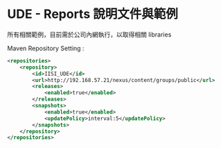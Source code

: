 # UDE - Reports 說明文件與範例

所有相關範例，目前需於公司內網執行，以取得相關 libraries

Maven Repository Setting : 

```xml
<repositories>
    <repository>
        <id>IISI_UDE</id>
        <url>http://192.168.57.21/nexus/content/groups/public</url>
        <releases>
            <enabled>true</enabled>
        </releases>
        <snapshots>
            <enabled>true</enabled>
            <updatePolicy>interval:5</updatePolicy>
        </snapshots>
    </repository>
</repositories>
```











